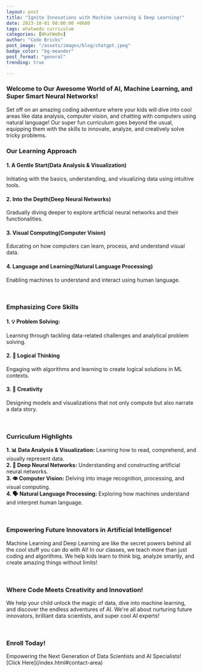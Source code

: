 ```yaml
---
layout: post
title: "Ignite Innovations with Machine Learning & Deep Learning!"
date: 2023-10-01 08:00:00 +0600
tags: whatwedo curriculum
categories: [WhatWeDo]
author: "Code Bricks"
post_image: "/assets/images/blog/chatgpt.jpeg"
badge_color: "bg-meander"
post_format: "general"
trending: true

---
```


<h3>Welcome to Our Awesome World of AI, Machine Learning, and Super Smart Neural Networks!</h3>
<p>Set off on an amazing coding adventure where your kids will dive into cool areas like data analysis, computer vision, and chatting with computers using natural language! Our super fun curriculum goes beyond the usual, equipping them with the skills to innovate, analyze, and creatively solve tricky problems.</p>

<h3>Our Learning Approach</h3> 
<h4>1. A Gentle Start(Data Analysis & Visualization)</h4> 
<p>Initiating with the basics, understanding, and visualizing data using intuitive tools.</p>
<h4>2. Into the Depth(Deep Neural Networks)</h4> 
<p>Gradually diving deeper to explore artificial neural networks and their functionalities.</p>
<h4>3. Visual Computing(Computer Vision)</h4> 
<p>Educating on how computers can learn, process, and understand visual data.</p>
<h4>4. Language and Learning(Natural Language Processing)</h4> 
<p>Enabling machines to understand and interact using human language.</p>

<br>

<h3>Emphasizing Core Skills</h3>
<h4>1. 💡 Problem Solving:</h4>
<p>Learning through tackling data-related challenges and analytical problem solving.</p>
<h4>2. 🧠 Logical Thinking</h4>
<p>Engaging with algorithms and learning to create logical solutions in ML contexts.</p>
<h4>3. 🎨 Creativity</h4>
<p>Designing models and visualizations that not only compute but also narrate a data story.</p>

<br>

<h3>Curriculum Highlights</h3>
<p><b>1. 📊 Data Analysis & Visualization:</b> Learning how to read, comprehend, and visually represent data.<br>
<b>2. 🤖 Deep Neural Networks:</b> Understanding and constructing artificial neural networks.<br>
<b>3. 👁 Computer Vision:</b> Delving into image recognition, processing, and visual computing.<br>
<b>4. 🗣 Natural Language Processing:</b> Exploring how machines understand and interpret human language.</p>

<br>

<h3>Empowering Future Innovators in Artificial Intelligence!</h3>
<p>
Machine Learning and Deep Learning are like the secret powers behind all the cool stuff you can do with AI! In our classes, we teach more than just coding and algorithms. We help kids learn to think big, analyze smartly, and create amazing things without limits!
</p>

<br>

<h3>Where Code Meets Creativity and Innovation!</h3>
<p>
We help your child unlock the magic of data, dive into machine learning, and discover the endless adventures of AI. We're all about nurturing future innovators, brilliant data scientists, and super cool AI experts!
</p>

<br>

<h3>Enroll Today!</h3>
Empowering the Next Generation of Data Scientists and AI Specialists!
[Click Here](/index.html#contact-area)
